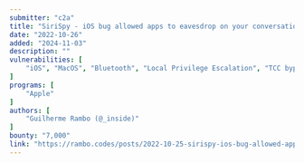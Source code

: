 ```yaml
---
submitter: "c2a"
title: "SiriSpy - iOS bug allowed apps to eavesdrop on your conversations with Siri"
date: "2022-10-26"
added: "2024-11-03"
description: ""
vulnerabilities: [
    "iOS", "MacOS", "Bluetooth", "Local Privilege Escalation", "TCC bypass"
]
programs: [
    "Apple"
]
authors: [
    "Guilherme Rambo (@_inside)"
]
bounty: "7,000"
link: "https://rambo.codes/posts/2022-10-25-sirispy-ios-bug-allowed-apps-to-eavesdrop"
---
```





